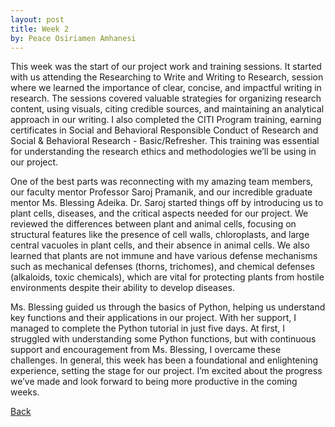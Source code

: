 ```yaml
---
layout: post
title: Week 2
by: Peace Osiriamen Amhanesi
---
```

This week was the start of our project work and training sessions. It started with us attending the Researching to Write and Writing to Research, session where we learned the importance of clear, concise, and impactful writing in research. The sessions covered valuable strategies for organizing research content, using visuals, citing credible sources, and maintaining an analytical approach in our writing. I also completed the CITI Program training, earning certificates in Social and Behavioral Responsible Conduct of Research and Social & Behavioral Research - Basic/Refresher. This training was essential for understanding the research ethics and methodologies we’ll be using in our project.

One of the best parts was reconnecting with my amazing team members, our faculty mentor Professor Saroj Pramanik, and our incredible graduate mentor Ms. Blessing Adeika. Dr. Saroj started things off by introducing us to plant cells, diseases, and the critical aspects needed for our project. We reviewed the differences between plant and animal cells, focusing on structural features like the presence of cell walls, chloroplasts, and large central vacuoles in plant cells, and their absence in animal cells. We also learned that plants are not immune and have various defense mechanisms such as mechanical defenses (thorns, trichomes), and chemical defenses (alkaloids, toxic chemicals), which are vital for protecting plants from hostile environments despite their ability to develop diseases.

Ms. Blessing guided us through the basics of Python, helping us understand key functions and their applications in our project. With her support, I managed to complete the Python tutorial in just five days. At first, I struggled with understanding some Python functions, but with continuous support and encouragement from Ms. Blessing, I overcame these challenges.
In general, this week has been a foundational and enlightening experience, setting the stage for our project. I’m excited about the progress we’ve made and look forward to being more productive in the coming weeks.

[Back](./)
